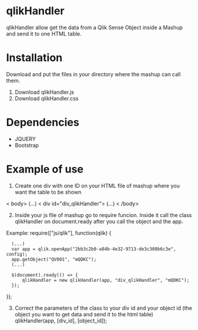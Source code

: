# qlikHandler

qlikHandler allow get the data from a Qlik Sense Object inside a Mashup and send it to one HTML table.

# Installation
Download and put the files in your directory where the mashup can call them.

1. Download qlikHandler.js
2. Download qlikHandler.css


# Dependencies
- JQUERY
- Bootstrap

# Example of use
1. Create one div with one ID on your HTML file of mashup where you want the table to be shown

  < body>
    (...)
    < div id="div_qlikHandler"></div>
    (...)
  < /body>


2. Inside your js file of mashup go to require funcion. Inside it call the class qlikHandler on document.ready after you call the object and the app.

  Example:
  require(["js/qlik"], function(qlik) {
      
      (...)
      var app = qlik.openApp("2bb3c2b0-a84b-4e32-9713-de3c308b6c3e", config);
      app.getObject("QV001", "mQDKC");
      (...)  
      
      $(document).ready(() => {
          qlikHandler = new qlikHandler(app, "div_qlikHandler", "mQDKC");
      });
  });
  
3. Correct the parameters of the class to your div id and your object id (the object you want to get data and send it to the html table)
  qlikHandler(app, [div_id], [object_id]);
